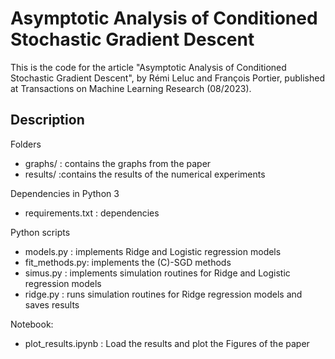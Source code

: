 # Asymptotic Analysis of Conditioned Stochastic Gradient Descent

This is the code for the article "Asymptotic Analysis of Conditioned Stochastic Gradient Descent", by Rémi Leluc and François Portier, published at Transactions on Machine Learning Research (08/2023).

## Description

Folders
- graphs/  : contains the graphs from the paper
- results/ :contains the results of the numerical experiments 

Dependencies in Python 3
- requirements.txt : dependencies

Python scripts
- models.py     : implements Ridge and Logistic regression models
- fit_methods.py: implements the (C)-SGD methods
- simus.py      : implements simulation routines for Ridge and Logistic regression models
- ridge.py      : runs simulation routines for Ridge regression models and saves results

Notebook:
- plot_results.ipynb : Load the results and plot the Figures of the paper 

